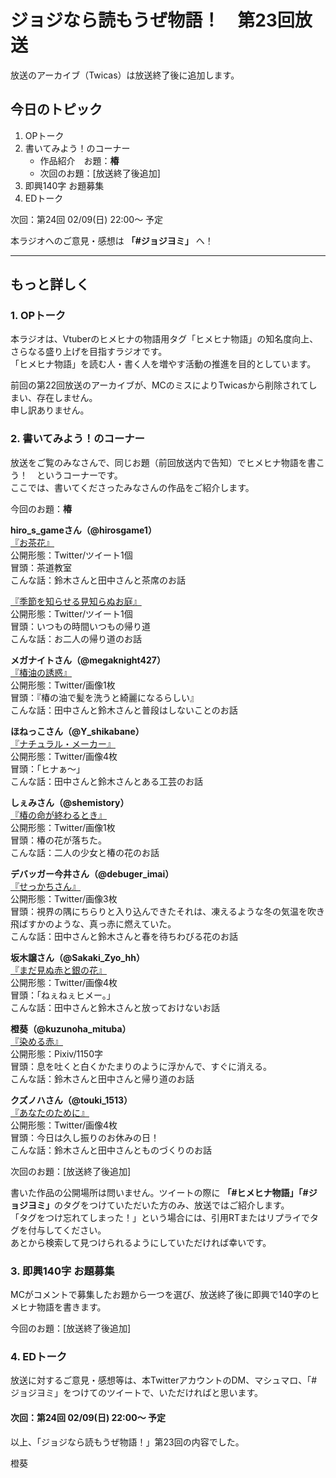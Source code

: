 # ジョジなら読もうぜ物語！　第23回放送

放送のアーカイブ（Twicas）は放送終了後に追加します。  

## 今日のトピック
1. OPトーク
1. 書いてみよう！のコーナー
    - 作品紹介　お題：<b>椿</b>
    - 次回のお題：<b></b>[放送終了後追加]
1. 即興140字 お題募集
1. EDトーク

次回：第24回 02/09(日) 22:00～ 予定  

本ラジオへのご意見・感想は **「#ジョジヨミ」** へ！

---

## もっと詳しく
### 1. OPトーク

本ラジオは、Vtuberのヒメヒナの物語用タグ「ヒメヒナ物語」の知名度向上、さらなる盛り上げを目指すラジオです。  
「ヒメヒナ物語」を読む人・書く人を増やす活動の推進を目的としています。  

前回の第22回放送のアーカイブが、MCのミスによりTwicasから削除されてしまい、存在しません。  
申し訳ありません。  

### 2. 書いてみよう！のコーナー
放送をご覧のみなさんで、同じお題（前回放送内で告知）でヒメヒナ物語を書こう！　というコーナーです。  
ここでは、書いてくださったみなさんの作品をご紹介します。

今回のお題：<b>椿</b>

**hiro_s_gameさん（@hirosgame1）**  
[『お茶花』](https://twitter.com/hirosgame1/status/1218912403032641538?s=20)  
公開形態：Twitter/ツイート1個  
冒頭：茶道教室  
こんな話：鈴木さんと田中さんと茶席のお話  

[『季節を知らせる見知らぬお庭』](https://twitter.com/hirosgame1/status/1220688375746719744?s=20)  
公開形態：Twitter/ツイート1個  
冒頭：いつもの時間いつもの帰り道  
こんな話：お二人の帰り道のお話  

**メガナイトさん（@megaknight427）**  
[『椿油の誘惑』](https://twitter.com/megaknight427/status/1221065812053676034?s=20)  
公開形態：Twitter/画像1枚  
冒頭：『椿の油で髪を洗うと綺麗になるらしい』  
こんな話：田中さんと鈴木さんと普段はしないことのお話

**ほねっこさん（@Y_shikabane）**  
[『ナチュラル・メーカー』](https://twitter.com/Y_shikabane/status/1221389253680087040?s=20)  
公開形態：Twitter/画像4枚  
冒頭：「ヒナぁ～」  
こんな話：田中さんと鈴木さんとある工芸のお話  

**しぇみさん（@shemistory）**  
[『椿の命が終わるとき』](https://twitter.com/shemistory/status/1222003436167680002?s=20)  
公開形態：Twitter/画像1枚  
冒頭：椿の花が落ちた。  
こんな話：二人の少女と椿の花のお話  

**デバッガー今井さん（@debuger_imai）**  
[『せっかちさん』](https://twitter.com/debuger_imai/status/1223293629231333377?s=20)  
公開形態：Twitter/画像3枚  
冒頭：視界の隅にちらりと入り込んできたそれは、凍えるような冬の気温を吹き飛ばすかのような、真っ赤に燃えていた。  
こんな話：田中さんと鈴木さんと春を待ちわびる花のお話  

**坂木譲さん（@Sakaki_Zyo_hh）**  
[『まだ見ぬ赤と銀の花』](https://twitter.com/Sakaki_Zyo_hh/status/1223450824862355456?s=20)  
公開形態：Twitter/画像4枚  
冒頭：「ねぇねぇヒメー。」  
こんな話：田中さんと鈴木さんと放っておけないお話  

**橙葵（@kuzunoha_mituba）**  
[『染める赤』](https://twitter.com/touki_1513/status/1223889048432807937?s=20)  
公開形態：Pixiv/1150字  
冒頭：息を吐くと白くかたまりのように浮かんで、すぐに消える。  
こんな話：鈴木さんと田中さんと帰り道のお話  

**クズノハさん（@touki_1513）**  
[『あなたのために』](https://twitter.com/kuzunoha_mituba/status/1223918401883475975?s=20)  
公開形態：Twitter/画像4枚  
冒頭：今日は久し振りのお休みの日！  
こんな話：鈴木さんと田中さんとものづくりのお話  

次回のお題：<b></b>[放送終了後追加]

書いた作品の公開場所は問いません。ツイートの際に <b>「#ヒメヒナ物語」「#ジョジヨミ」</b>のタグをつけていただいた方のみ、放送ではご紹介します。  
「タグをつけ忘れてしまった！」という場合には、引用RTまたはリプライでタグを付与してください。  
あとから検索して見つけられるようにしていただければ幸いです。  

### 3. 即興140字 お題募集
MCがコメントで募集したお題から一つを選び、放送終了後に即興で140字のヒメヒナ物語を書きます。

今回のお題：[放送終了後追加]

### 4. EDトーク

放送に対するご意見・感想等は、本TwitterアカウントのDM、マシュマロ、「#ジョジヨミ」をつけてのツイートで、いただければと思います。

#### 次回：第24回 02/09(日) 22:00～ 予定  

以上、「ジョジなら読もうぜ物語！」第23回の内容でした。

橙葵
